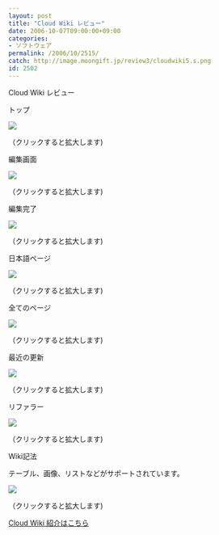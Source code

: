 ```yaml
---
layout: post
title: "Cloud Wiki レビュー"
date: 2006-10-07T09:00:00+09:00
categories:
- ソフトウェア
permalink: /2006/10/2515/
catch: http://image.moongift.jp/review3/cloudwiki5.s.png
id: 2502
---
```

Cloud Wiki レビュー  
<!--more-->

トップ

  

[![](http://image.moongift.jp/review3/cloudwiki1.s.png)](http://image.moongift.jp/review3/cloudwiki1.png)  
  
（クリックすると拡大します)

  

編集画面

  

[![](http://image.moongift.jp/review3/cloudwiki2.s.png)](http://image.moongift.jp/review3/cloudwiki2.png)  
  
（クリックすると拡大します)

  

編集完了

  

[![](http://image.moongift.jp/review3/cloudwiki3.s.png)](http://image.moongift.jp/review3/cloudwiki3.png)  
  
（クリックすると拡大します)

  

日本語ページ

  

[![](http://image.moongift.jp/review3/cloudwiki4.s.png)](http://image.moongift.jp/review3/cloudwiki4.png)  
  
（クリックすると拡大します)

  

全てのページ

  

[![](http://image.moongift.jp/review3/cloudwiki5.s.png)](http://image.moongift.jp/review3/cloudwiki5.png)  
  
（クリックすると拡大します)

  

最近の更新

  

[![](http://image.moongift.jp/review3/cloudwiki6.s.png)](http://image.moongift.jp/review3/cloudwiki6.png)  
  
（クリックすると拡大します)

  

リファラー

  

[![](http://image.moongift.jp/review3/cloudwiki7.s.png)](http://image.moongift.jp/review3/cloudwiki7.png)  
  
（クリックすると拡大します)

  

Wiki記法

  

テーブル、画像、リストなどがサポートされています。

  

[![](http://image.moongift.jp/review3/cloudwiki8.s.png)](http://image.moongift.jp/review3/cloudwiki8.png)  
  
（クリックすると拡大します)

  

[Cloud Wiki 紹介はこちら](http://oss.moongift.jp/intro/i-2514.html)

